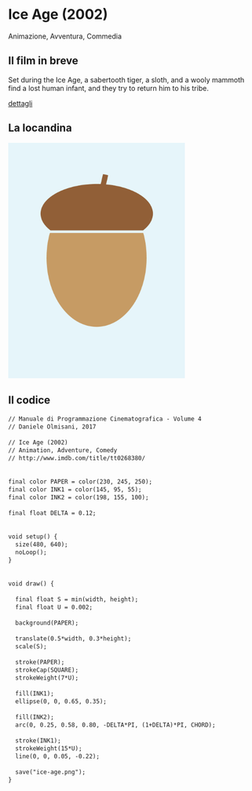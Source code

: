 # Ice Age (2002)

Animazione, Avventura, Commedia

## Il film in breve
Set during the Ice Age, a sabertooth tiger, a sloth, and a wooly mammoth find a lost human infant, and they try to return him to his tribe.

[dettagli](https://www.imdb.com/title/tt0268380/)

## La locandina
<img src="ice-age.png"  width="360px" title="Ice Age">


## Il codice
```processing
// Manuale di Programmazione Cinematografica - Volume 4
// Daniele Olmisani, 2017

// Ice Age (2002)
// Animation, Adventure, Comedy
// http://www.imdb.com/title/tt0268380/


final color PAPER = color(230, 245, 250);
final color INK1 = color(145, 95, 55);
final color INK2 = color(198, 155, 100);

final float DELTA = 0.12;


void setup() {
  size(480, 640);
  noLoop();
}


void draw() {
  
  final float S = min(width, height);
  final float U = 0.002;
  
  background(PAPER);
  
  translate(0.5*width, 0.3*height);
  scale(S);
  
  stroke(PAPER);
  strokeCap(SQUARE);
  strokeWeight(7*U);
  
  fill(INK1);
  ellipse(0, 0, 0.65, 0.35);
  
  fill(INK2);
  arc(0, 0.25, 0.58, 0.80, -DELTA*PI, (1+DELTA)*PI, CHORD);
  
  stroke(INK1);
  strokeWeight(15*U);
  line(0, 0, 0.05, -0.22);
  
  save("ice-age.png");
}
```
